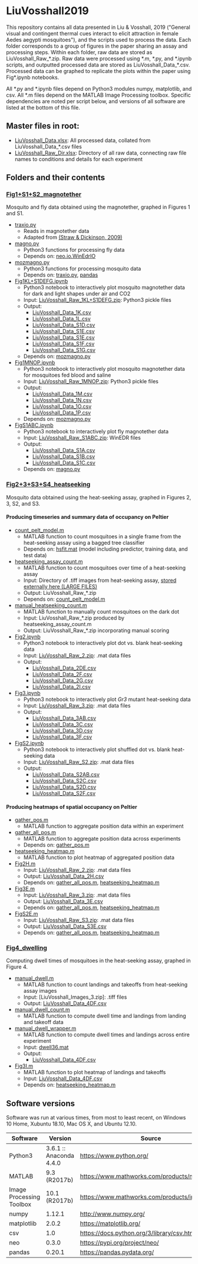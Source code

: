 
# LiuVosshall2019

This repository contains all data presented in Liu & Vosshall, 2019 ("General visual and contingent thermal cues interact to elicit attraction in female Aedes aegypti mosquitoes"), and the scripts used to process the data. Each folder corresponds to a group of figures in the paper sharing an assay and processing steps. Within each folder, raw data are stored as LiuVosshall_Raw_&ast;.zip. Raw data were processed using &ast;.m, &ast;.py, and &ast;.ipynb scripts, and outputted processed data are stored as LiuVosshall_Data_&ast;.csv. Processed data can be graphed to replicate the plots within the paper using Fig&ast;.ipynb notebooks.

All &ast;.py and &ast;.ipynb files depend on Python3 modules numpy, matplotlib, and csv. All &ast;.m files depend on the MATLAB Image Processing toolbox. Specific dependencies are noted per script below, and versions of all software are listed at the bottom of this file.

## Master files in root:

* [LiuVosshall_Data.xlsx](LiuVosshall_Data.xlsx): All processed data, collated from LiuVosshall_Data_&ast;.csv files
* [LiuVosshall_Raw_Dir.xlsx](LiuVosshall_Raw_Dir.xlsx): Directory of all raw data, connecting raw file names to conditions and details for each experiment

## Folders and their contents

### [Fig1+S1+S2_magnotether](Fig1+S1+S2_magnotether)

Mosquito and fly data obtained using the magnotether, graphed in Figures 1 and S1.

* [traxio.py](/Fig1+S1+S2_magnotether/traxio.py)
  * Reads in magnotether data
  * Adapted from [(Straw & Dickinson, 2009)](https://github.com/motmot/flytrax/blob/master/motmot/flytrax/traxio.py) 
* [magno.py](/Fig1+S1+S2_magnotether/magno.py)
  * Python3 functions for processing fly data
  * Depends on: [neo.io.WinEdrIO](https://github.com/NeuralEnsemble/python-neo/blob/0.3.0/neo/io/winedrio.py)
* [mozmagno.py](/Fig1+S1+S2_magnotether/mozmagno.py)
  * Python3 functions for processing mosquito data
  * Depends on: [traxio.py](traxio.py), [pandas](https://pandas.pydata.org/)
* [Fig1KL+S1DEFG.ipynb](/Fig1+S1+S2_magnotether/Fig1KL+S1DEFG.ipynb)
  * Python3 notebook to interactively plot mosquito magnotether data for dark and light shapes under air and CO2
  * Input: [LiuVosshall_Raw_1KL+S1DEFG.zip](/Fig1+S1+S2_magnotether/LiuVosshall_Raw_1KL+S1DEFG.zip): Python3 pickle files
  * Output:
    * [LiuVosshall_Data_1K.csv](/Fig1+S1+S2_magnotether/LiuVosshall_Data_1K.csv)
    * [LiuVosshall_Data_1L.csv](/Fig1+S1+S2_magnotether/LiuVosshall_Data_1L.csv)
    * [LiuVosshall_Data_S1D.csv](/Fig1+S1+S2_magnotether/LiuVosshall_Data_S1D.csv)
    * [LiuVosshall_Data_S1E.csv](/Fig1+S1+S2_magnotether/LiuVosshall_Data_S1E.csv)
    * [LiuVosshall_Data_S1E.csv](/Fig1+S1+S2_magnotether/LiuVosshall_Data_S1E.csv)
    * [LiuVosshall_Data_S1F.csv](/Fig1+S1+S2_magnotether/LiuVosshall_Data_S1F.csv)
    * [LiuVosshall_Data_S1G.csv](/Fig1+S1+S2_magnotether/LiuVosshall_Data_S1G.csv)
  * Depends on: [mozmagno.py](/Fig1+S1+S2_magnotether/mozmagno.py)
* [Fig1MNOP.ipynb](/Fig1+S1+S2_magnotether/Fig1MNOP.ipynb)
  * Python3 notebook to interactively plot mosquito magnotether data for mosquitoes fed blood and saline
  * Input: [LiuVosshall_Raw_1MNOP.zip](/Fig1+S1+S2_magnotether/LiuVosshall_Raw_1MNOP.zip): Python3 pickle files
  * Output:
    * [LiuVosshall_Data_1M.csv](/Fig1+S1+S2_magnotether/LiuVosshall_Data_1M.csv)
    * [LiuVosshall_Data_1N.csv](/Fig1+S1+S2_magnotether/LiuVosshall_Data_1N.csv)
    * [LiuVosshall_Data_1O.csv](/Fig1+S1+S2_magnotether/LiuVosshall_Data_1O.csv)
    * [LiuVosshall_Data_1P.csv](/Fig1+S1+S2_magnotether/LiuVosshall_Data_1P.csv)
  * Depends on: [mozmagno.py](/Fig1+S1+S2_magnotether/mozmagno.py)
* [FigS1ABC.ipynb](/Fig1+S1+S2_magnotether/FigS1ABC.ipynb)
  * Python3 notebook to interactively plot fly magnotether data
  * Input: [LiuVosshall_Raw_S1ABC.zip](/Fig1+S1+S2_magnotether/LiuVosshall_Raw_S1ABC.zip): WinEDR files
  * Output:
    * [LiuVosshall_Data_S1A.csv](/Fig1+S1+S2_magnotether/LiuVosshall_Data_S1A.csv)
    * [LiuVosshall_Data_S1B.csv](/Fig1+S1+S2_magnotether/LiuVosshall_Data_S1B.csv)
    * [LiuVosshall_Data_S1C.csv](/Fig1+S1+S2_magnotether/LiuVosshall_Data_S1C.csv)
  * Depends on: [magno.py](/Fig1+S1+S2_magnotether/magno.py)

### [Fig2+3+S3+S4_heatseeking](Fig2+3+S3+S4_heatseeking)

Mosquito data obtained using the heat-seeking assay, graphed in Figures 2, 3, S2, and S3.

#### Producing timeseries and summary data of occupancy on Peltier

* [count_pelt_model.m](/Fig2+3+S3+S4_heatseeking/count_pelt_model.m)
  * MATLAB function to count mosquitoes in a single frame from the heat-seeking assay using a bagged tree classifier
  * Depends on: [hsfit.mat](/Fig2+3+S3+S4_heatseeking/hsfit.mat) (model including predictor, training data, and test data)
* [heatseeking_assay_count.m](/Fig2+3+S3+S4_heatseeking/heatseeking_assay_count.m)
  * MATLAB function to count mosquitoes over time of a heat-seeking assay
  * Input: Directory of .tiff images from heat-seeking assay, [stored externally here (LARGE FILES)](https://www.dropbox.com/sh/rhi7nitu6esvoxy/AAD7HZCkCANhkdW5wq56c-yMa?dl=0)
  * Output: LiuVosshall_Raw_&ast;.zip
  * Depends on: [count_pelt_model.m](/Fig2+3+S3+S4_heatseeking/count_pelt_model.m) 
* [manual_heatseeking_count.m](/Fig2+3+S3+S4_heatseeking/manual_heatseeking_count.m)
  * MATLAB function to manually count mosquitoes on the dark dot
  * Input: LiuVosshall_Raw_&ast;.zip produced by heatseeking_assay_count.m
  * Output: LiuVosshall_Raw_&ast;.zip incorporating manual scoring
* [Fig2.ipynb](/Fig2+3+S3+S4_heatseeking/Fig2.ipynb)
  * Python3 notebook to interactively plot dot vs. blank heat-seeking data
  * Input: [LiuVosshall_Raw_2.zip](/Fig2+3+S3+S4_heatseeking/LiuVosshall_Raw_2.zip): .mat data files
  * Output:
    * [LiuVosshall_Data_2DE.csv](/Fig2+3+S3+S4_heatseeking/LiuVosshall_Data_2DE.csv)
    * [LiuVosshall_Data_2F.csv](/Fig2+3+S3+S4_heatseeking/LiuVosshall_Data_2F.csv)
    * [LiuVosshall_Data_2G.csv](/Fig2+3+S3+S4_heatseeking/LiuVosshall_Data_2G.csv)
    * [LiuVosshall_Data_2I.csv](/Fig2+3+S3+S4_heatseeking/LiuVosshall_Data_2I.csv)
* [Fig3.ipynb](/Fig2+3+S3+S4_heatseeking/Fig3.ipynb)
  * Python3 notebook to interactively plot *Gr3* mutant heat-seeking data
  * Input: [LiuVosshall_Raw_3.zip](/Fig2+3+S3+S4_heatseeking/LiuVosshall_Raw_3.zip): .mat data files
  * Output:
    * [LiuVosshall_Data_3AB.csv](/Fig2+3+S3+S4_heatseeking/LiuVosshall_Data_3AB.csv)
    * [LiuVosshall_Data_3C.csv](/Fig2+3+S3+S4_heatseeking/LiuVosshall_Data_3C.csv)
    * [LiuVosshall_Data_3D.csv](/Fig2+3+S3+S4_heatseeking/LiuVosshall_Data_3D.csv)
    * [LiuVosshall_Data_3F.csv](/Fig2+3+S3+S4_heatseeking/LiuVosshall_Data_3F.csv)
* [FigS2.ipynb](/Fig2+3+S3+S4_heatseeking/FigS2.ipynb)
  * Python3 notebook to interactively plot shuffled dot vs. blank heat-seeking data
  * Input: [LiuVosshall_Raw_S2.zip](/Fig2+3+S3+S4_heatseeking/LiuVosshall_Raw_S2.zip): .mat data files
  * Output:
    * [LiuVosshall_Data_S2AB.csv](/Fig2+3+S3+S4_heatseeking/LiuVosshall_Data_S2AB.csv)
    * [LiuVosshall_Data_S2C.csv](/Fig2+3+S3+S4_heatseeking/LiuVosshall_Data_S2C.csv)
    * [LiuVosshall_Data_S2D.csv](/Fig2+3+S3+S4_heatseeking/LiuVosshall_Data_S2D.csv)
    * [LiuVosshall_Data_S2F.csv](/Fig2+3+S3+S4_heatseeking/LiuVosshall_Data_S2F.csv)

#### Producing heatmaps of spatial occupancy on Peltier

* [gather_pos.m](/Fig2+3+S3+S4_heatseeking/gather_pos.m)
  * MATLAB function to aggregate position data within an experiment
* [gather_all_pos.m](/Fig2+3+S3+S4_heatseeking/gather_all_pos.m)
  * MATLAB function to aggregate position data across experiments
  * Depends on: [gather_pos.m](/Fig2+3+S3+S4_heatseeking/gather_pos.m)
* [heatseeking_heatmap.m](/Fig2+3+S3+S4_heatseeking/heatseeking_heatmap.m)
  * MATLAB function to plot heatmap of aggregated position data
* [Fig2H.m](/Fig2+3+S3+S4_heatseeking/Fig2H.m)
  * Input: [LiuVosshall_Raw_2.zip](/Fig2+3+S3+S4_heatseeking/LiuVosshall_Raw_2.zip): .mat data files
  * Output: [LiuVosshall_Data_2H.csv](/Fig2+3+S3+S4_heatseeking/LiuVosshall_Data_2H.csv)
  * Depends on: [gather_all_pos.m](/Fig2+3+S3+S4_heatseeking/gather_all_pos.m), [heatseeking_heatmap.m](/Fig2+3+S3+S4_heatseeking/heatseeking_heatmap.m)
* [Fig3E.m](/Fig2+3+S3+S4_heatseeking/Fig3E.m)
  * Input: [LiuVosshall_Raw_3.zip](/Fig2+3+S3+S4_heatseeking/LiuVosshall_Raw_3.zip): .mat data files
  * Output: [LiuVosshall_Data_3E.csv](/Fig2+3+S3+S4_heatseeking/LiuVosshall_Data_3E.csv)
  * Depends on: [gather_all_pos.m](/Fig2+3+S3+S4_heatseeking/gather_all_pos.m), [heatseeking_heatmap.m](/Fig2+3+S3+S4_heatseeking/heatseeking_heatmap.m)
* [FigS2E.m](/Fig2+3+S3+S4_heatseeking/FigS2E.m)
  * Input: [LiuVosshall_Raw_S3.zip](/Fig2+3+S3+S4_heatseeking/LiuVosshall_Raw_S3.zip): .mat data files
  * Output: [LiuVosshall_Data_S3E.csv](/Fig2+3+S3+S4_heatseeking/LiuVosshall_Data_S3E.csv)
  * Depends on: [gather_all_pos.m](/Fig2+3+S3+S4_heatseeking/gather_all_pos.m), [heatseeking_heatmap.m](/Fig2+3+S3+S4_heatseeking/heatseeking_heatmap.m)

### [Fig4_dwelling](Fig4_dwelling)

Computing dwell times of mosquitoes in the heat-seeking assay, graphed in Figure 4.

* [manual_dwell.m](/Fig4_dwelling/manual_dwell.m)
  * MATLAB function to count landings and takeoffs from heat-seeking assay images
  * Input: [LiuVosshall_Images_3.zip]: .tiff files
  * Output: [LiuVosshall_Data_4DF.csv](/Fig4_dwelling/LiuVosshall_Data_4DF.csv)
* [manual_dwell_count.m](/Fig4_dwelling/manual_dwell_count.m)
  * MATLAB function to compute dwell time and landings from landing and takeoff data
* [manual_dwell_wrapper.m](/Fig4_dwelling/manual_dwell_wrapper.m)
  * MATLAB function to compute dwell times and landings across entire experiment
  * Input: [dwell36.mat](/Fig4_dwelling/dwell36.mat)
  * Output:
    * [LiuVosshall_Data_4DF.csv](/Fig4_dwelling/LiuVosshall_Data_4DF.csv)
* [Fig3I.m](/Fig4_dwelling/Fig3I.m)
  * MATLAB function to plot heatmap of landings and takeoffs
  * Input: [LiuVosshall_Data_4DF.csv](/Fig4_dwelling/LiuVosshall_Data_4DF.csv)
  * Depends on: [heatseeking_heatmap.m](/Fig4_dwelling/heatseeking_heatmap.m)

## Software versions

Software was run at various times, from most to least recent, on Windows 10 Home, Xubuntu 18.10, Mac OS X, and Ubuntu 12.10.

Software | Version | Source
--- | --- | ---
Python3 | 3.6.1 :: Anaconda 4.4.0 | https://www.python.org/
MATLAB | 9.3 (R2017b) | https://www.mathworks.com/products/matlab.html
Image Processing Toolbox | 10.1 (R2017b) | https://www.mathworks.com/products/image.html
numpy | 1.12.1 | http://www.numpy.org/
matplotlib | 2.0.2 | https://matplotlib.org/
csv | 1.0 | https://docs.python.org/3/library/csv.html
neo | 0.3.0 | https://pypi.org/project/neo/
pandas | 0.20.1 | https://pandas.pydata.org/
